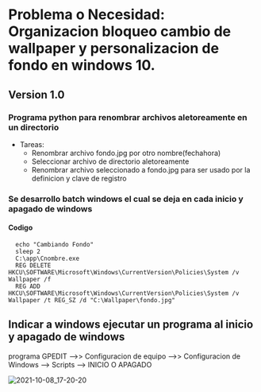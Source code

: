 # Problema o Necesidad: Organizacion bloqueo cambio de wallpaper y personalizacion de fondo en windows 10.

## Version 1.0  
   ### Programa python para renombrar archivos aletoreamente en un directorio
   * Tareas:
       * Renombrar archivo fondo.jpg por otro nombre(fechahora)
       * Seleccionar archivo de directorio aletoreamente
       * Renombrar archivo seleccionado a fondo.jpg para ser usado por la definicion y clave de registro
   ### Se desarrollo batch windows el cual se deja en cada inicio y apagado de windows
   #### Codigo
      echo "Cambiando Fondo"
      sleep 2
      C:\app\Cnombre.exe
      REG DELETE HKCU\SOFTWARE\Microsoft\Windows\CurrentVersion\Policies\System /v Wallpaper /f
      REG ADD HKCU\SOFTWARE\Microsoft\Windows\CurrentVersion\Policies\System /v Wallpaper /t REG_SZ /d "C:\Wallpaper\fondo.jpg"

    
## Indicar a windows ejecutar un programa al inicio y apagado de windows
   programa GPEDIT -->> Configuracion de equipo -->> Configuracion de Windows --> Scripts --> INICIO O APAGADO
      
      

  
 
![2021-10-08_17-20-20](https://user-images.githubusercontent.com/83789483/136620604-65613ec5-a956-4527-b713-0f81740a943d.png)
